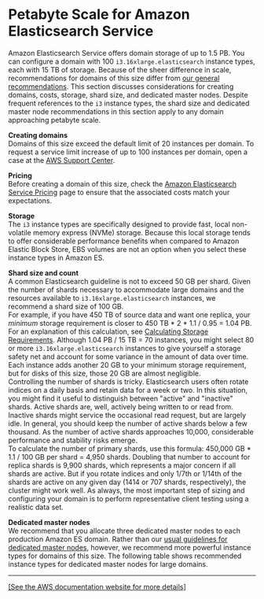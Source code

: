# Petabyte Scale for Amazon Elasticsearch Service<a name="petabyte-scale"></a>

Amazon Elasticsearch Service offers domain storage of up to 1\.5 PB\. You can configure a domain with 100 `i3.16xlarge.elasticsearch` instance types, each with 15 TB of storage\. Because of the sheer difference in scale, recommendations for domains of this size differ from [our general recommendations](aes-bp.md)\. This section discusses considerations for creating domains, costs, storage, shard size, and dedicated master nodes\. Despite frequent references to the `i3` instance types, the shard size and dedicated master node recommendations in this section apply to any domain approaching petabyte scale\.

**Creating domains**  
Domains of this size exceed the default limit of 20 instances per domain\. To request a service limit increase of up to 100 instances per domain, open a case at the [AWS Support Center](https://console.aws.amazon.com/support/home#/)\.

**Pricing**  
Before creating a domain of this size, check the [Amazon Elasticsearch Service Pricing](https://aws.amazon.com/elasticsearch-service/pricing/) page to ensure that the associated costs match your expectations\.

**Storage**  
The `i3` instance types are specifically designed to provide fast, local non\-volatile memory express \(NVMe\) storage\. Because this local storage tends to offer considerable performance benefits when compared to Amazon Elastic Block Store, EBS volumes are not an option when you select these instance types in Amazon ES\.

**Shard size and count**  
A common Elasticsearch guideline is not to exceed 50 GB per shard\. Given the number of shards necessary to accommodate large domains and the resources available to `i3.16xlarge.elasticsearch` instances, we recommend a shard size of 100 GB\.  
For example, if you have 450 TB of source data and want one replica, your *minimum* storage requirement is closer to 450 TB \* 2 \* 1\.1 / 0\.95 = 1\.04 PB\. For an explanation of this calculation, see [Calculating Storage Requirements](sizing-domains.md#aes-bp-storage)\. Although 1\.04 PB / 15 TB = 70 instances, you might select 80 or more `i3.16xlarge.elasticsearch` instances to give yourself a storage safety net and account for some variance in the amount of data over time\. Each instance adds another 20 GB to your minimum storage requirement, but for disks of this size, those 20 GB are almost negligible\.  
Controlling the number of shards is tricky\. Elasticsearch users often rotate indices on a daily basis and retain data for a week or two\. In this situation, you might find it useful to distinguish between "active" and "inactive" shards\. Active shards are, well, actively being written to or read from\. Inactive shards might service the occasional read request, but are largely idle\. In general, you should keep the number of active shards below a few thousand\. As the number of active shards approaches 10,000, considerable performance and stability risks emerge\.  
To calculate the number of primary shards, use this formula: 450,000 GB \* 1\.1 / 100 GB per shard = 4,950 shards\. Doubling that number to account for replica shards is 9,900 shards, which represents a major concern if all shards are active\. But if you rotate indices and only 1/7th or 1/14th of the shards are active on any given day \(1414 or 707 shards, respectively\), the cluster might work well\. As always, the most important step of sizing and configuring your domain is to perform representative client testing using a realistic data set\.

**Dedicated master nodes**  
We recommend that you allocate three dedicated master nodes to each production Amazon ES domain\. Rather than our [usual guidelines for dedicated master nodes](es-managedomains-dedicatedmasternodes.md), however, we recommend more powerful instance types for domains of this size\. The following table shows recommended instance types for dedicated master nodes for large domains\.    
****    
[\[See the AWS documentation website for more details\]](http://docs.aws.amazon.com/elasticsearch-service/latest/developerguide/petabyte-scale.html)